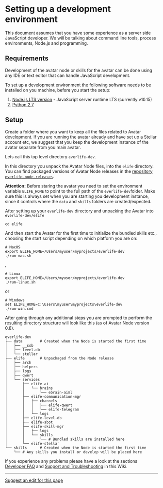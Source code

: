 # Setting up a development environment

This document assumes that you have some experience as a server side JavaScript developer. We will be talking about command line tools, process environments, Node.js and programming.  

## Requirements

Development of the avatar node or skills for the avatar can be done using any IDE or text editor that can handle JavaScript development. 

To set up a development environment the following software needs to be installed on you machine, before you start the setup:

1. [Node.js LTS version](https://nodejs.org) - JavaScript server runtime LTS (currently v10.15)
2. [Python 2.7](https://www.python.org/)

## Setup

Create a folder where you want to keep all the files related to Avatar development. If you are running the avatar already and have set up a Stellar account etc, we suggest that you keep the development instance of the avatar separate from you main avatar.

Lets call this top level directory `everlife-dev`.

In this directory you unpack the Avatar Node files, into the `elife` directory. You can find packaged versions of Avatar Node releases in the [repository `everlife-node-releases`](https://github.com/everlifeai/everlife-node-releases).

**Attention:** Before staring the avatar you need to set the environment variable `ELIFE_HOME` to point to the full path of the `everlife-dev`folder. Make sure this is always set when you are starting you development instance, since it controls where the `data` and `skills` folders are created/expected.

After setting up your `everlife-dev` directory and unpacking the Avatar into `everlife-dev/elife`

    cd elife
    
And then start the Avatar for the first time to initialize the bundled skills etc., choosing the start script depending on which platform you are on:

    # MacOS
    export ELIFE_HOME=/Users/myuser/myprojects/everlife-dev
    ./run-mac.sh

,

    # Linux
    export ELIFE_HOME=/Users/myuser/myprojects/everlife-dev
    ./run-linux.sh
    
or

    # Windows
    set ELIFE_HOME=C:\Users\myuser\myprojects\everlife-dev
    ./run-win.cmd
    

After going through any additional steps you are prompted to perform the resulting directory structure will look like this (as of Avatar Node version 0.8).

    everlife-dev
    ├── data        # Created when the Node is started the first time
    │   ├── __ssb
    │   ├── level.db
    │   └── stellar
    ├── elife       # Unpackaged from the Node release 
    │   ├── arch
    │   ├── helpers
    │   ├── logs
    │   ├── qwert
    │   └── services
    │       ├── elife-ai
    │       │   └── brains
    │       │       └── ebrain-aiml
    │       ├── elife-communication-mgr
    │       │   ├── channels
    │       │   │   ├── elife-qwert
    │       │   │   └── elife-telegram
    │       │   └── logs
    │       ├── elife-level-db
    │       ├── elife-sbot
    │       ├── elife-skill-mgr
    │       │   ├── logs
    │       │   └── skills              
    │       │       └── # Bundled skills are installed here
    │       └── elife-stellar
    └── skills      # Created when the Node is started the first time
        └── # Any skills you install or develop will be placed here
     
If you experience any problems please have a look at the sections [Developer FAQ](dev-faq.md) and [Support and Troubleshooting](dev-support.md) in this Wiki.

- - - -
[Suggest an edit for this page](https://github.com/everlifeai/everlifeai.github.io/edit/master/docs/developer-resources/getting-started/dev-setup.md)
